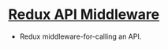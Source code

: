 # [Redux API Middleware](https://github.com/agraboso/redux-api-middleware)

- Redux middleware-for-calling an API.

